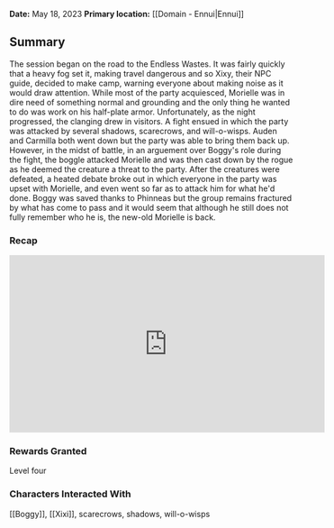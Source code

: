 **Date:** May 18, 2023
**Primary location:** [[Domain - Ennui|Ennui]]

## Summary

The session began on the road to the Endless Wastes. It was fairly quickly that a heavy fog set it, making travel dangerous and so Xixy, their NPC guide, decided to make camp, warning everyone about making noise as it would draw attention. While most of the party acquiesced, Morielle was in dire need of something normal and grounding and the only thing he wanted to do was work on his half-plate armor. Unfortunately, as the night progressed, the clanging drew in visitors. A fight ensued in which the party was attacked by several shadows, scarecrows, and will-o-wisps. Auden and Carmilla both went down but the party was able to bring them back up. However, in the midst of battle, in an arguement over Boggy's role during the fight, the boggle attacked Morielle and was then cast down by the rogue as he deemed the creature a threat to the party. After the creatures were defeated, a heated debate broke out in which everyone in the party was upset with Morielle, and even went so far as to attack him for what he'd done. Boggy was saved thanks to Phinneas but the group remains fractured by what has come to pass and it would seem that although he still does not fully remember who he is, the new-old Morielle is back. 

### Recap

<iframe width="560" height="315" src="https://www.youtube.com/embed/l2stBRwR88Y" title="YouTube video player" frameborder="0" allow="accelerometer; autoplay; clipboard-write; encrypted-media; gyroscope; picture-in-picture; web-share" allowfullscreen></iframe>

### Rewards Granted

Level four

### Characters Interacted With

[[Boggy]], [[Xixi]], scarecrows, shadows, will-o-wisps